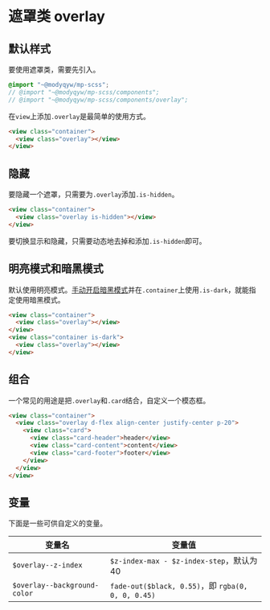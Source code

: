 # 遮罩类 overlay

## 默认样式

要使用遮罩类，需要先引入。

```scss
@import "~@modyqyw/mp-scss";
// @import "~@modyqyw/mp-scss/components";
// @import "~@modyqyw/mp-scss/components/overlay";
```

在`view`上添加`.overlay`是最简单的使用方式。

```html
<view class="container">
  <view class="overlay"></view>
</view>
```

## 隐藏 <Badge text="2.1 新增" />

要隐藏一个遮罩，只需要为`.overlay`添加`.is-hidden`。

```html
<view class="container">
  <view class="overlay is-hidden"></view>
</view>
```

要切换显示和隐藏，只需要动态地去掉和添加`.is-hidden`即可。

## 明亮模式和暗黑模式

默认使用明亮模式。[手动开启暗黑模式](../advance/README.md#明亮模式和暗黑模式)并在`.container`上使用`.is-dark`，就能指定使用暗黑模式。

```html
<view class="container">
  <view class="overlay"></view>
</view>
<view class="container is-dark">
  <view class="overlay"></view>
</view>
```

## 组合

一个常见的用途是把`.overlay`和`.card`结合，自定义一个模态框。

```html
<view class="container">
  <view class="overlay d-flex align-center justify-center p-20">
    <view class="card">
      <view class="card-header">header</view>
      <view class="card-content">content</view>
      <view class="card-footer">footer</view>
    </view>
  </view>
</view>
```

## 变量 <Badge text="2.2 新增" />

下面是一些可供自定义的变量。

|变量名|变量值|
|---|---|
|`$overlay--z-index`|`$z-index-max - $z-index-step`，默认为 40|
|`$overlay--background-color`|`fade-out($black, 0.55)`，即 `rgba(0, 0, 0, 0.45)`|
